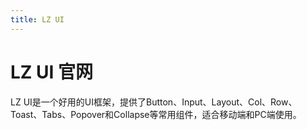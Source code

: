 ```yaml
---
title: LZ UI
---
```

# LZ UI 官网

LZ UI是一个好用的UI框架，提供了Button、Input、Layout、Col、Row、Toast、Tabs、Popover和Collapse等常用组件，适合移动端和PC端使用。


